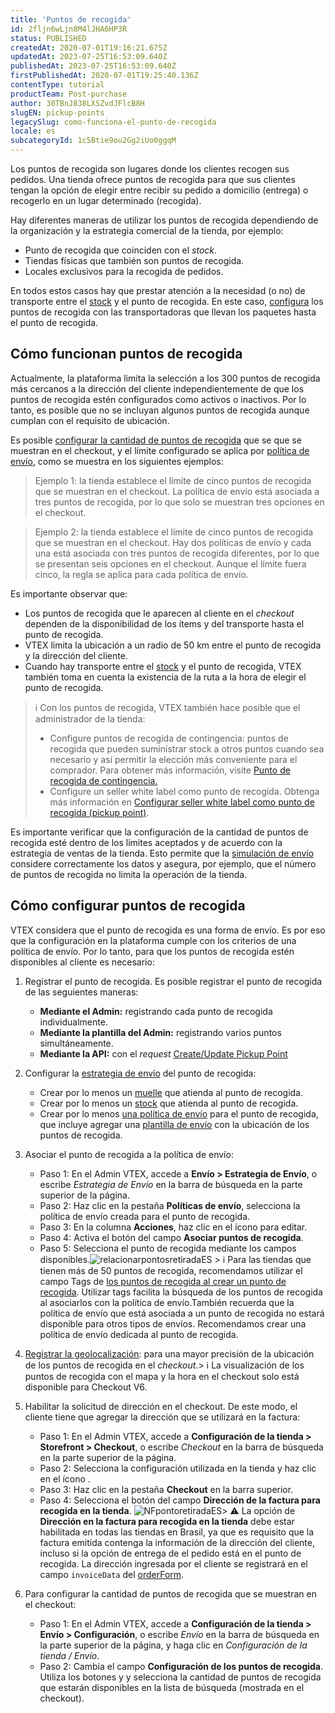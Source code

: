 ```yaml
---
title: 'Puntos de recogida'
id: 2fljn6wLjn8M4lJHA6HP3R
status: PUBLISHED
createdAt: 2020-07-01T19:16:21.675Z
updatedAt: 2023-07-25T16:53:09.640Z
publishedAt: 2023-07-25T16:53:09.640Z
firstPublishedAt: 2020-07-01T19:25:40.136Z
contentType: tutorial
productTeam: Post-purchase
author: 30TBnJ838LXSZvdJFlcB8H
slugEN: pickup-points
legacySlug: como-funciona-el-punto-de-recogida
locale: es
subcategoryId: 1c5Btie9ou2Gg2iUo0ggqM
---
```


Los puntos de recogida son lugares donde los clientes recogen sus pedidos. Una tienda ofrece puntos de recogida para que sus clientes tengan la opción de elegir entre recibir su pedido a domicilio (entrega) o recogerlo en un lugar determinado (recogida).

Hay diferentes maneras de utilizar los puntos de recogida dependiendo de la organización y la estrategia comercial de la tienda, por ejemplo:

* Punto de recogida que coinciden con el _stock_.
* Tiendas físicas que también son puntos de recogida.
* Locales exclusivos para la recogida de pedidos.

En todos estos casos hay que prestar atención a la necesidad (o no) de transporte entre el [stock](/en/tutorial/warehouse--6oIxvsVDTtGpO7y6zwhGpb) y el punto de recogida. En este caso, [configura](#como-configurar) los puntos de recogida con las transportadoras que llevan los paquetes hasta el punto de recogida. 

## Cómo funcionan puntos de recogida

Actualmente, la plataforma limita la selección a los 300 puntos de recogida más cercanos a la dirección del cliente independientemente de que los puntos de recogida estén configurados como activos o inactivos. Por lo tanto, es posible que no se incluyan algunos puntos de recogida aunque cumplan con el requisito de ubicación.

Es posible [configurar la cantidad de puntos de recogida](#como-configurar-puntos-de-recogida) que se que se muestran en el checkout, y el límite configurado se aplica por [política de envío](/es/tutorial/politica-de-envio--tutorials_140), como se muestra en los siguientes ejemplos:

> Ejemplo 1: la tienda establece el límite de cinco puntos de recogida que se muestran en el checkout. La política de envío está asociada a tres puntos de recogida, por lo que solo se muestran tres opciones en el checkout.

> Ejemplo 2: la tienda establece el límite de cinco puntos de recogida que se muestran en el checkout. Hay dos políticas de envío y cada una está asociada con tres puntos de recogida diferentes, por lo que se presentan seis opciones en el checkout. Aunque el límite fuera cinco, la regla se aplica para cada política de envío.

Es importante observar que:

* Los puntos de recogida que le aparecen al cliente en el _checkout_ dependen de la disponibilidad de los ítems y del transporte hasta el punto de recogida.
* VTEX limita la ubicación a un radio de 50 km entre el punto de recogida y la dirección del cliente.
* Cuando hay transporte entre el [stock](/en/tutorial/warehouse--6oIxvsVDTtGpO7y6zwhGpb) y el punto de recogida, VTEX también toma en cuenta la existencia de la ruta a la hora de elegir el punto de recogida.

> ℹ️ Con los puntos de recogida, VTEX también hace posible que el administrador de la tienda: <body> <ul> <li>Configure puntos de recogida de contingencia: puntos de recogida que pueden suministrar stock a otros puntos cuando sea necesario y así permitir la elección más conveniente para el comprador. Para obtener más información, visite [Punto de recogida de contingencia.](/en/tutorial/creating-a-contingency-pickup-point-to-guarantee-it-as-an-option-at-checkout--3mowqWEfjyM2g6WoWgE0Ao)</li> <li>Configure un seller white label como punto de recogida. Obtenga más información en [Configurar seller white label como punto de recogida (pickup point)](/en/tutorial/setting-up-seller-white-label-as-a-pickup-point--6fSUE2O0taaoKieAaiuc4e).</li> </ul></body>

Es importante verificar que la configuración de la cantidad de puntos de recogida esté dentro de los límites aceptados y de acuerdo con la estrategia de ventas de la tienda. Esto permite que la [simulación de envío](/es/tutorial/simulador-de-envio--tutorials_144) considere correctamente los datos y asegura, por ejemplo, que el número de puntos de recogida no limita la operación de la tienda.

## Cómo configurar puntos de recogida

VTEX considera que el punto de recogida es una forma de envío. Es por eso que la configuración en la plataforma cumple con los criterios de una política de envío. Por lo tanto, para que los puntos de recogida estén disponibles al cliente es necesario:

1. Registrar el punto de recogida. Es posible registrar el punto de recogida de las seguientes maneras:
    - **Mediante el Admin:** registrando cada punto de recogida individualmente.
    - **Mediante la plantilla del Admin:** registrando varios puntos simultáneamente.
    - **Mediante la API:** con el _request_ [Create/Update Pickup Point](https://developers.vtex.com/vtex-rest-api/reference/pickup-points-1#createupdate) 
2. Configurar la [estrategia de envío](/es/tutorial/estrategia-de-envio--58vLBDbjYVQzJ6rRc5QNz3) del punto de recogida:
    - Crear por lo menos un [muelle](/es/tutorial/gestionar-el-muelle--7K3FultD8I2cuuA6iyGEiW) que atienda al punto de recogida.
    - Crear por lo menos un [stock](/es/tutorial/gestionar-almacenes--tutorials_137) que atienda al punto de recogida.
    - Crear por lo menos [una política de envío](/es/tutorial/politica-de-envio--tutorials_140) para el punto de recogida, que incluye agregar una [plantilla de envío](/es/tutorial/plantilla-de-flete--tutorials_127) con la ubicación de los puntos de recogida.

3. Asociar el punto de recogida a la política de envío:
    - Paso 1: En el Admin VTEX, accede a **Envío > Estrategia de Envío**, o escribe *Estrategia de Envío* en la barra de búsqueda en la parte superior de la página.  
    - Paso 2: Haz clic en la pestaña **Políticas de envío**, selecciona la política de envío creada para el punto de recogida.
    - Paso 3: En la columna **Acciones**, haz clic en el ícono <i class="fas fa-pen"></i> para editar.
    - Paso 4: Activa el botón <i class="fas fa-toggle-on"></i> del campo **Asociar puntos de recogida**.
    - Paso 5: Selecciona el punto de recogida mediante los campos disponibles.![relacionarpontosretiradaES](https://raw.githubusercontent.com/vtexdocs/help-center-content/refs/heads/main/docs/es/tutorials/env%C3%ADo/puntos-de-recogida/puntos-de-recogida_1.png) > ℹ️ Para las tiendas que tienen más de 50 puntos de recogida, recomendamos utilizar el campo Tags de [los puntos de recogida al crear un punto de recogida](/es/tutorial/politica-de-envio--tutorials_140#registrar-politica-de-envio). Utilizar tags facilita la búsqueda de los puntos de recogida al asociarlos con la política de envío.También recuerda que la política de envío que está asociada a un punto de recogida no estará disponible para otros tipos de envíos. Recomendamos crear una política de envío dedicada al punto de recogida.

4. [Registrar la geolocalización](/es/tutorial/gestionar-geolocalizacion--tutorials_138): para una mayor precisión de la ubicación de los puntos de recogida en el _checkout_.> ℹ️ La visualización de los puntos de recogida con el mapa y la hora en el checkout solo está disponible para Checkout V6.

5. Habilitar la solicitud de dirección en el checkout. De este modo, el cliente tiene que agregar la dirección que se utilizará en la factura:
    - Paso 1: En el Admin VTEX, accede a **Configuración de la tienda > Storefront > Checkout**, o escribe *Checkout* en la barra de búsqueda en la parte superior de la página.  
    - Paso 2: Selecciona la configuración utilizada en la tienda y haz clic en el ícono <i class="fas fa-cog"></i>.
    - Paso 3: Haz clic en la pestaña **Checkout** en la barra superior.
    - Paso 4: Selecciona el botón <i class="fas fa-toggle-on"></i> del campo **Dirección de la factura para recogida en la tienda**. ![NFpontoretiradaES](https://raw.githubusercontent.com/vtexdocs/help-center-content/refs/heads/main/docs/es/tutorials/env%C3%ADo/puntos-de-recogida/puntos-de-recogida_2.png)> ⚠️ La opción de **Dirección en la factura para recogida en la tienda** debe estar habilitada en todas las tiendas en Brasil, ya que es requisito que la factura emitida contenga la información de la dirección del cliente, incluso si la opción de entrega de el pedido está en el punto de recogida. La dirección ingresada por el cliente se registrará en el campo `invoiceData` del [orderForm](https://developers.vtex.com/vtex-rest-api/reference/orderform-fields#invoicedata).

6. Para configurar la cantidad de puntos de recogida que se muestran en el checkout:
    - Paso 1: En el Admin VTEX, accede a **Configuración de la tienda > Envío > Configuración**, o escribe *Envío* en la barra de búsqueda en la parte superior de la página, y haga clic en *Configuración de la tienda / Envío*.    
    - Paso 2: Cambia el campo **Configuración de los puntos de recogida**. Utiliza los botones <i class="far fa-caret-square-up"></i> y <i class="far fa-caret-square-down"></i> y selecciona la cantidad de puntos de recogida que estarán disponibles en la lista de búsqueda (mostrada en el checkout).
